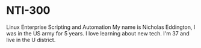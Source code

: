 # NTI-300
Linux Enterprise Scripting and Automation 
My name is Nicholas Eddington, I was in the US army for 5 years. I love learning about new tech. I'm 37 and live in the U district.
